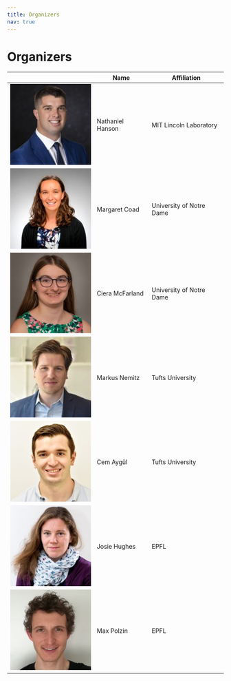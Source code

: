 ```yaml
---
title: Organizers
nav: true
---
```


# Organizers

|| Name                | Affiliation                                   | 
|---------------------|---------------------|-----------------------------------------------|
| ![Nathaniel](./images/nathaniel.jpg) | Nathaniel Hanson    | MIT Lincoln Laboratory                       |
| ![Margaret](./images/margaret.jpg) | Margaret Coad       | University of Notre Dame                      |
| ![Ciera](./images/ciera.jpg) | Ciera McFarland     | University of Notre Dame                      |
| ![Markus](./images/markus.jpg) | Markus Nemitz       | Tufts University                              |
| ![Cem](./images/cem.jpg) | Cem Aygül           | Tufts University                              |
| ![Josie](./images/josie.jpg) | Josie Hughes        | EPFL                                          |
| ![Max](./images/max.jpg) | Max Polzin          | EPFL                                          |
